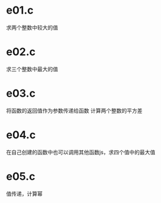 # e01.c
求两个整数中较大的值
# e02.c
求三个整数中最大的值
# e03.c
将函数的返回值作为参数传递给函数
计算两个整数的平方差
# e04.c
在自己创建的函数中也可以调用其他函数js，求四个值中的最大值
# e05.c
值传递，计算幂